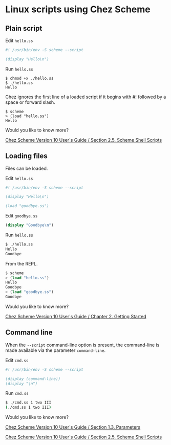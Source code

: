 # Linux scripts using Chez Scheme

## Plain script

Edit `hello.ss`

```scheme
#! /usr/bin/env -S scheme --script

(display "Hello\n")
```

Run `hello.ss`

```
$ chmod +x ./hello.ss
$ ./hello.ss
Hello
```

Chez ignores the first line of a loaded script if it begins with #! followed by a space or forward slash.

```
$ scheme
> (load "hello.ss")
Hello
```

Would you like to know more?

[Chez Scheme Version 10 User's Guide / Section 2.5. Scheme Shell Scripts ](https://cisco.github.io/ChezScheme/csug10.1.0/use.html#./use:h5)

## Loading files

Files can be loaded.

Edit `hello.ss`

```scheme
#! /usr/bin/env -S scheme --script

(display "Hello\n")

(load "goodbye.ss")
```

Edit `goodbye.ss`

```scheme
(display "Goodbye\n")
```

Run `hello.ss`

```bash
$ ./hello.ss
Hello
Goodbye
```

From the REPL.

```scheme
$ scheme
> (load "hello.ss")
Hello
Goodbye
> (load "goodbye.ss")
Goodbye
```

Would you like to know more?

[Chez Scheme Version 10 User's Guide / Chapter 2. Getting Started](https://www.scheme.com/tspl4/start.html#./start:h0)

## Command line

When the `--script` command-line option is present, the command-line is made available via the parameter `command-line`.

Edit `cmd.ss`

```scheme
#! /usr/bin/env -S scheme --script

(display (command-line))
(display "\n")
```

Run `cmd.ss`

```bash
$ ./cmd.ss 1 two III
(./cmd.ss 1 two III)
```


Would you like to know more?

[ Chez Scheme Version 10 User's Guide / Section 1.3. Parameters ](https://cisco.github.io/ChezScheme/csug10.1.0/intro.html#./intro:h3)

[Chez Scheme Version 10 User's Guide / Section 2.5. Scheme Shell Scripts ](https://cisco.github.io/ChezScheme/csug10.1.0/use.html#./use:h5)
